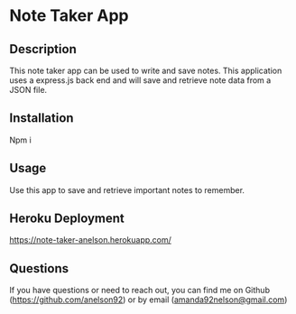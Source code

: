 # Note Taker App
  

## Description
 
This note taker app can be used to write and save notes. This application uses a express.js back end and will save and retrieve note data from a JSON file. 
  
## Installation
  
Npm i 
  
## Usage
  
Use this app to save and retrieve important notes to remember. 
  
## Heroku Deployment

https://note-taker-anelson.herokuapp.com/
  
## Questions
  
If you have questions or need to reach out, you can find me on Github (https://github.com/anelson92) or by email (amanda92nelson@gmail.com)
  

  
